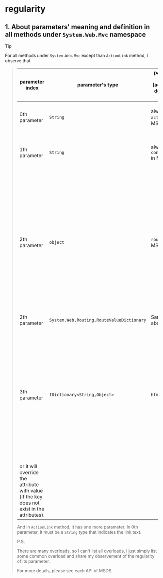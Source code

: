 # regularity
## 1. About parameters' meaning and definition in all methods under `System.Web.Mvc` namespace

> [!TIP]
> For all methods under `System.Web.Mvc` except than `ActionLink` method, I observe that
> 
>>
>> | parameter index | parameter's type | parameter's name (according to definition in MSDS) | description |
>> | --------------- | ---------------- | ---------------- | ----------- |
>> | 0th parameter | `String` | always named `actionName` in MSDS | It is self-explanatory, it indicates the action's name. |
>> | 1th parameter | `String` | always named `controllerName` in MSDS | It is self-explanatory, it indicates the controller's name. |
>> | 2th parameter | `object` | `routeValues` in MSDS | An object that contains the parameters for a route. The parameters are retrieved through reflection by examining the properties of the object. The object is typically created by using object initializer syntax. |
>> | 2th parameter | `System.Web.Routing.RouteValueDictionary` | Same as above |
>> | 3th parameter | `IDictionary<String,Object>` | `htmlAttributes` | An object that contains the HTML attributes to set for the element. In each key-value pair, it will define a new attribute name by key and assign the value as attribute's value (if the key does not exist in the attributes),
>> or it will override the attribute with value (if the key does not exist in the attributes). |
>>
>> And in `ActionLink` method, it has one more parameter. In 0th parameter, it must be a `String` type that indicates the link text. 
>>
>> P.S.
>> 
>> There are many overloads, so I can't list all overloads, I just simply list some common overload and share my observement of the regularity of its parameter.
>>
>> For more details, please see each API of MSDS.
